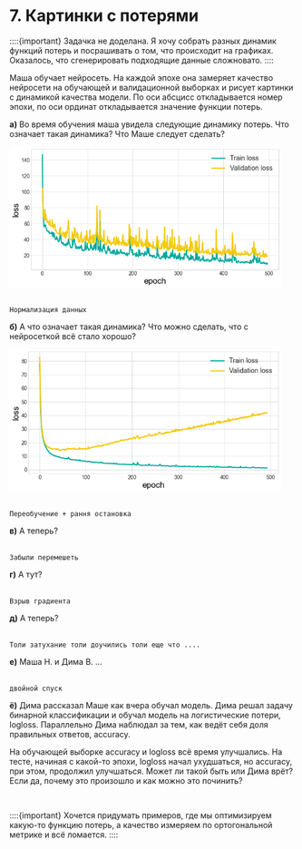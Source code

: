 # 7. Картинки с потерями

::::{important}
Задачка не доделана. Я хочу собрать разных динамик функций потерь и посрашивать о том, что происходит на графиках. Оказалось, что сгенерировать подходящие данные сложновато. 
::::


Маша обучает нейросеть. На каждой эпохе она замеряет качество нейросети на обучающей и валидационной выборках и рисует картинки с динамикой качества модели. По оси абсцисс откладывается номер эпохи, по оси ординат откладывается значение функции потерь. 

__а)__ Во время обучения маша увидела следующие динамику потерь. Что означает такая динамика? Что Маше следует сделать? 

<img src="../images/problem_set_04/img07_loss_01.png" alt="dobronet_forward" width="95%" align="center">

```{dropdown} Решение

Нормализация данных 

```

__б)__ А что означает такая динамика? Что можно сделать, что с нейросеткой всё стало хорошо? 

<img src="../images/problem_set_04/img07_loss_02.png" alt="dobronet_forward" width="95%" align="center">


```{dropdown} Решение

Переобучение + рання остановка

```

__в)__ А теперь? 



```{dropdown} Решение

Забыли перемешеть 

```

__г)__ А тут? 

```{dropdown} Решение

Взрыв градиента

```

__д)__ А теперь? 

```{dropdown} Решение

Толи затухание толи доучились толи еще что .... 

```

__е)__ Маша Н. и Дима В. ...

```{dropdown} Решение

двойной спуск

```

__ё)__ Дима рассказал Маше как вчера обучал модель. Дима решал задачу бинарной классификации и обучал модель на логистические потери, logloss. Параллельно Дима наблюдал за тем, как ведёт себя доля правильных ответов, accuracy. 

На обучающей выборке accuracy и logloss всё время улучшались. На тесте, начиная с какой-то эпохи, logloss начал ухудшаться, но accuracy, при этом, продолжил улучшаться. Может ли такой быть или Дима врёт? Если да, почему это произошло и как можно это починить? 


```{dropdown} Решение


```

::::{important}
Хочется придумать примеров, где мы оптимизируем какую-то функцию потерь, а качество измеряем по ортогональной метрике и всё ломается. 
::::









